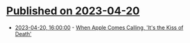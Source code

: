 # [Published on 2023-04-20](index.md)

* [2023-04-20, 16:00:00](https://apple.slashdot.org/story/23/04/20/1457229/when-apple-comes-calling-its-the-kiss-of-death?utm_source=rss1.0mainlinkanon&utm_medium=feed) - [When Apple Comes Calling, 'It's the Kiss of Death'](https://apple.slashdot.org/story/23/04/20/1457229/when-apple-comes-calling-its-the-kiss-of-death?utm_source=rss1.0mainlinkanon&utm_medium=feed)
